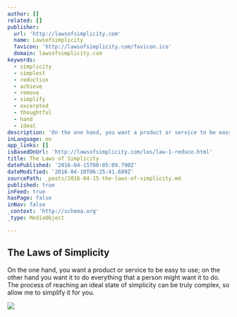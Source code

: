 ```yaml
---
author: []
related: []
publisher:
  url: 'http://lawsofsimplicity.com'
  name: Lawsofsimplicity
  favicon: 'http://lawsofsimplicity.com/favicon.ico'
  domain: lawsofsimplicity.com
keywords:
  - simplicity
  - simplest
  - reduction
  - achieve
  - remove
  - simplify
  - excerpted
  - thoughtful
  - hand
  - ideal
description: 'On the one hand, you want a product or service to be easy to use; on the other hand you want it to do everything that a person might want it to do. The process of reaching an ideal state of simplicity can be truly complex, so allow me to simplify it for you.'
inLanguage: en
app_links: []
isBasedOnUrl: 'http://lawsofsimplicity.com/los/law-1-reduce.html'
title: The Laws of Simplicity
datePublished: '2016-04-15T00:05:09.790Z'
dateModified: '2016-04-10T06:25:41.689Z'
sourcePath: _posts/2016-04-15-the-laws-of-simplicity.md
published: true
inFeed: true
hasPage: false
inNav: false
_context: 'http://schema.org'
_type: MediaObject

---
```

<article style=""><h1>The Laws of Simplicity</h1><p>On the one hand, you want a product or service to be easy to use; on the other hand you want it to do everything that a person might want it to do. The process of reaching an ideal state of simplicity can be truly complex, so allow me to simplify it for you.</p><img src="http://lawsofsimplicity.com/los/assets/2006_07_media_httplawsofsimpl_ichyg-scaled500.gif" /></article>
